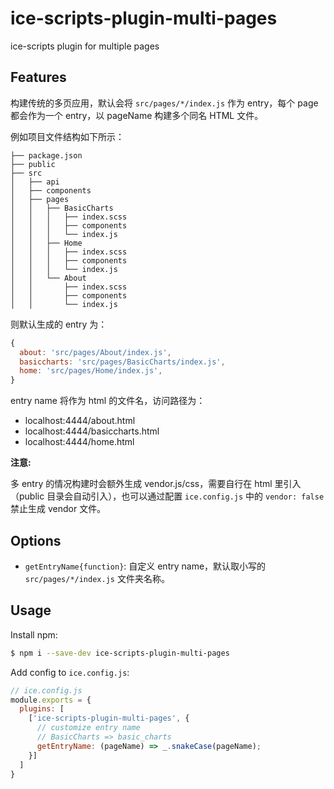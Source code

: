 # ice-scripts-plugin-multi-pages

ice-scripts plugin for multiple pages

## Features

构建传统的多页应用，默认会将 `src/pages/*/index.js` 作为 entry，每个 page 都会作为一个 entry，以 pageName 构建多个同名 HTML 文件。

例如项目文件结构如下所示：

```
├── package.json
├── public
├── src
│   ├── api
│   ├── components
│   ├── pages
│   │   ├── BasicCharts
│   │   │   ├── index.scss
│   │   │   ├── components
│   │   │   └── index.js
│   │   ├── Home
│   │   │   ├── index.scss
│   │   │   ├── components
│   │   │   └── index.js
│   │   └── About
│   │       ├── index.scss
│   │       ├── components
│   │       └── index.js
```

则默认生成的 entry 为：

```javascript
{
  about: 'src/pages/About/index.js',
  basiccharts: 'src/pages/BasicCharts/index.js',
  home: 'src/pages/Home/index.js',
}
```

entry name 将作为 html 的文件名，访问路径为：

- localhost:4444/about.html
- localhost:4444/basiccharts.html
- localhost:4444/home.html

**注意:**

多 entry 的情况构建时会额外生成 vendor.js/css，需要自行在 html 里引入（public 目录会自动引入），也可以通过配置 `ice.config.js` 中的 `vendor: false` 禁止生成 vendor 文件。

## Options

- `getEntryName{function}`: 自定义 entry name，默认取小写的 `src/pages/*/index.js` 文件夹名称。

## Usage

Install npm:

```bash
$ npm i --save-dev ice-scripts-plugin-multi-pages
```

Add config to `ice.config.js`:

```js
// ice.config.js
module.exports = {
  plugins: [
    ['ice-scripts-plugin-multi-pages', {
      // customize entry name
      // BasicCharts => basic_charts
      getEntryName: (pageName) => _.snakeCase(pageName);
    }]
  ]
}
```
